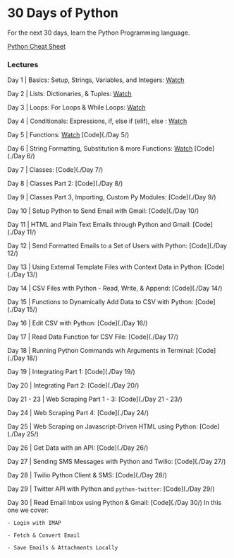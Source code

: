 # 30 Days of Python

For the next 30 days, learn the Python Programming language.

[Python Cheat Sheet](./PythonCheatSheet.md)


### Lectures 
Day 1 | Basics: Setup, Strings, Variables, and Integers: [Watch](https://www.codingforentrepreneurs.com/projects/30-days-python/day-1-basics-setup-strings-variables-and-integers/)

Day 2 | Lists: Dictionaries, & Tuples: [Watch](https://www.codingforentrepreneurs.com/projects/30-days-python/day-2-lists-dictionaries-tuples/)

Day 3 | Loops: For Loops & While Loops: [Watch](https://www.codingforentrepreneurs.com/projects/30-days-python/day-3-loops-loops-while-loops/)

Day 4 | Conditionals: Expressions, if, else if (elif), else : [Watch](https://www.codingforentrepreneurs.com/projects/30-days-python/day-4-conditionals-expressions-if-else-if-elif-els/)

Day 5 | Functions: [Watch](https://www.codingforentrepreneurs.com/projects/30-days-python/day-5-functions/) [Code](./Day 5/)

Day 6 | String Formatting, Substitution & more Functions: [Watch](https://www.codingforentrepreneurs.com/projects/30-days-python/day-6-string-formatting-substitution-and-more-func/) [Code](./Day 6/)

Day 7 | Classes: [Code](./Day 7/)

Day 8 | Classes Part 2: [Code](./Day 8/)

Day 9 | Classes Part 3, Importing, Custom Py Modules: [Code](./Day 9/)

Day 10 | Setup Python to Send Email with Gmail: [Code](./Day 10/)

Day 11 | HTML and Plain Text Emails through Python and Gmail: [Code](./Day 11/)

Day 12 | Send Formatted Emails to a Set of Users with Python: [Code](./Day 12/)

Day 13 | Using External Template Files with Context Data in Python: [Code](./Day 13/)

Day 14 | CSV Files with Python - Read, Write, & Append: [Code](./Day 14/)

Day 15 | Functions to Dynamically Add Data to CSV with Python: [Code](./Day 15/)

Day 16 | Edit CSV with Python: [Code](./Day 16/)

Day 17 | Read Data Function for CSV File: 
    [Code](./Day 17/)

Day 18 | Running Python Commands wih Arguments in Terminal: [Code](./Day 18/)

Day 19 | Integrating Part 1: [Code](./Day 19/)

Day 20 | Integrating Part 2: [Code](./Day 20/)

Day 21 - 23 | Web Scraping Part 1 - 3: [Code](./Day 21 - 23/)

Day 24 | Web Scraping Part 4: [Code](./Day 24/)

Day 25 | Web Scraping on Javascript-Driven HTML using Python: [Code](./Day 25/)

Day 26 | Get Data with an API: [Code](./Day 26/)

Day 27 | Sending SMS Messages with Python and Twilio: [Code](./Day 27/)

Day 28 | Twilio Python Client & SMS: [Code](./Day 28/)

Day 29 | Twitter API with Python and `python-twitter`: [Code](./Day 29/)

Day 30 | Read Email Inbox using Python & Gmail: [Code](./Day 30/)
    In this one we cover: 

    - Login with IMAP

    - Fetch & Convert Email
    
    - Save Emails & Attachments Locally
   

